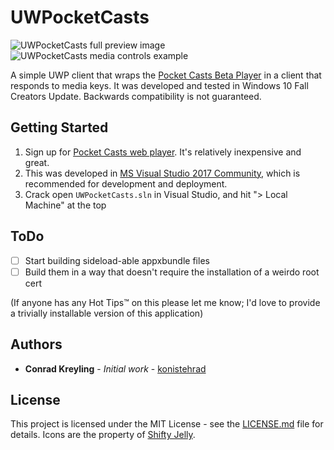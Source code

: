 # UWPocketCasts

![UWPocketCasts full preview image](https://user-images.githubusercontent.com/2061559/37634216-04ce91e6-2bcc-11e8-8cd9-54170af040d9.PNG)
![UWPocketCasts media controls example](https://user-images.githubusercontent.com/2061559/37634247-1eaf5172-2bcc-11e8-84ac-0a834f0a53a7.PNG)

A simple UWP client that wraps the [Pocket Casts Beta Player](https://playbeta.pocketcasts.com/web) in a client that responds to media keys.
It was developed and tested in Windows 10 Fall Creators Update. Backwards compatibility is not guaranteed.

## Getting Started

1. Sign up for [Pocket Casts web player](https://play.pocketcasts.com/). It's relatively inexpensive and great.
1. This was developed in [MS Visual Studio 2017 Community](https://www.visualstudio.com/downloads/), which is recommended for development and deployment.
1. Crack open `UWPocketCasts.sln` in Visual Studio, and hit "> Local Machine" at the top

## ToDo

- [ ] Start building sideload-able appxbundle files
- [ ] Build them in a way that doesn't require the installation of a weirdo root cert

(If anyone has any Hot Tips™️ on this please let me know; I'd love to provide a trivially installable version of this application)

## Authors

* **Conrad Kreyling** - *Initial work* - [konistehrad](https://github.com/konistehrad)

## License

This project is licensed under the MIT License - see the [LICENSE.md](LICENSE.md) file for details.
Icons are the property of [Shifty Jelly](https://www.shiftyjelly.com/).
